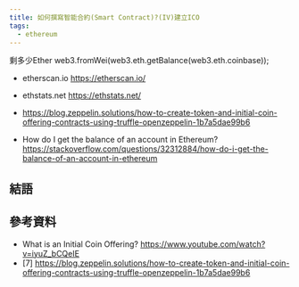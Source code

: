 ```yaml
---
title: 如何撰寫智能合約(Smart Contract)?(IV)建立ICO
tags:
  - ethereum
---
```


剩多少Ether
web3.fromWei(web3.eth.getBalance(web3.eth.coinbase));

* etherscan.io https://etherscan.io/
* ethstats.net https://ethstats.net/
* https://blog.zeppelin.solutions/how-to-create-token-and-initial-coin-offering-contracts-using-truffle-openzeppelin-1b7a5dae99b6

* How do I get the balance of an account in Ethereum? https://stackoverflow.com/questions/32312884/how-do-i-get-the-balance-of-an-account-in-ethereum

## 結語


## 參考資料

* What is an Initial Coin Offering? https://www.youtube.com/watch?v=iyuZ_bCQeIE
* [7] https://blog.zeppelin.solutions/how-to-create-token-and-initial-coin-offering-contracts-using-truffle-openzeppelin-1b7a5dae99b6
